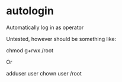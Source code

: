 # autologin
Automatically log in as operator

Untested, however should be something like:

chmod g+rwx /root

Or

adduser user
chown user /root 
